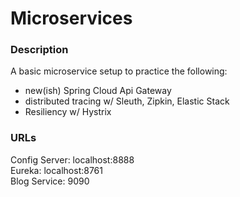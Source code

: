 # Microservices


### Description

A basic microservice setup to practice the following:
- new(ish) Spring Cloud Api Gateway
- distributed tracing w/ Sleuth, Zipkin, Elastic Stack
- Resiliency w/ Hystrix


### URLs
Config Server: localhost:8888 <br>
Eureka: localhost:8761 <br>
Blog Service: 9090
